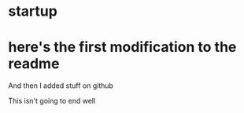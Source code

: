 # startup

# here's the first modification to the readme

And then I added stuff on github

<p> This isn't going to end well </p>
